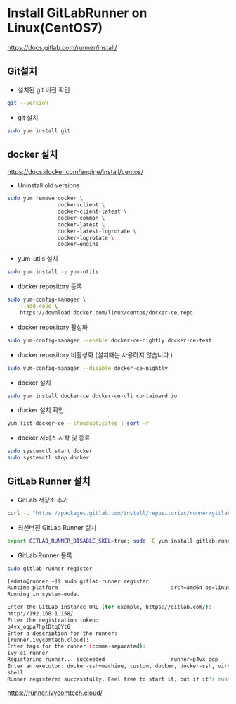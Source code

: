 # Install GitLabRunner on Linux(CentOS7)
https://docs.gitlab.com/runner/install/

## Git설치

- 설치된 git 버전 확인
```bash
git --version
```

- git 설치
```bash
sudo yum install git
```

## docker 설치
https://docs.docker.com/engine/install/centos/

- Uninstall old versions
```bash
sudo yum remove docker \
                docker-client \
                docker-client-latest \
                docker-common \
                docker-latest \
                docker-latest-logrotate \
                docker-logrotate \
                docker-engine
```

- yum-utils 설치
```bash
sudo yum install -y yum-utils
```

- docker repository 등록
```bash
sudo yum-config-manager \
    --add-repo \
    https://download.docker.com/linux/centos/docker-ce.repo
```

- docker repository 활성화
```bash
sudo yum-config-manager --enable docker-ce-nightly docker-ce-test
```

- docker repository 비활성화 (설치때는 사용하지 않습니다.)
```bash
sudo yum-config-manager --disable docker-ce-nightly
```

- docker 설치
```bash
sudo yum install docker-ce docker-ce-cli containerd.io
```

- docker 설치 확인
```bash
yum list docker-ce --showduplicates | sort -r
```

- docker 서비스 시작 및 종료
```bash
sudo systemctl start docker
sudo systemctl stop docker
```

## GitLab Runner 설치

- GitLab 저장소 추가
```bash
curl -L "https://packages.gitlab.com/install/repositories/runner/gitlab-runner/script.rpm.sh" | sudo bash
```

- 최신버전 GitLab Runner 설치
```bash
export GITLAB_RUNNER_DISABLE_SKEL=true; sudo -E yum install gitlab-runner
```

- GitLab Runner 등록
```bash
sudo gitlab-runner register

[admin@runner ~]$ sudo gitlab-runner register
Runtime platform                                    arch=amd64 os=linux pid=56398 revision=132560ae version=13.9.0~beta.142.g132560ae
Running in system-mode.

Enter the GitLab instance URL (for example, https://gitlab.com/):
http://192.168.1.158/
Enter the registration token:
p4vx_oqpa7hptDtqQYt6
Enter a description for the runner:
[runner.ivycomtech.cloud]:
Enter tags for the runner (comma-separated):
ivy-ci-runner
Registering runner... succeeded                     runner=p4vx_oqp
Enter an executor: docker-ssh+machine, custom, docker, docker-ssh, virtualbox, docker+machine, parallels, shell, ssh, kubernetes:
shell
Runner registered successfully. Feel free to start it, but if it's running already the config should be automatically reloaded!
```

https://runner.ivycomtech.cloud/
